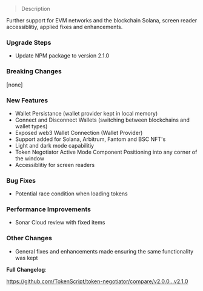 
> Description

Further support for EVM networks and the blockchain Solana, screen reader accessiblitiy, applied fixes and enhancements.

### Upgrade Steps

* Update NPM package to version 2.1.0

### Breaking Changes

[none]

### New Features

* Wallet Persistance (wallet provider kept in local memory)
* Connect and Disconnect Wallets (switching between blockchains and wallet types)
* Exposed web3 Wallet Connection (Wallet Provider)
* Support added for Solana, Arbitrum, Fantom and BSC NFT's
* Light and dark mode capabilitiy
* Token Negotiator Active Mode Component Positioning into any corner of the window
* Accessiblitiy for screen readers

### Bug Fixes

* Potential race condition when loading tokens

### Performance Improvements

* Sonar Cloud review with fixed items
 
### Other Changes

* General fixes and enhancements made ensuring the same functionality was kept

**Full Changelog**: 

https://github.com/TokenScript/token-negotiator/compare/v2.0.0...v2.1.0